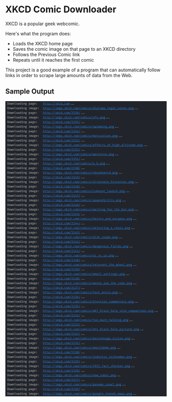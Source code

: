 # XKCD Comic Downloader

XKCD is a popular geek webcomic.

Here's what the program does:
- Loads the XKCD home page
- Saves the comic image on that page to an XKCD directory
- Follows the Previous Comic link
- Repeats until it reaches the first comic

This project is a good example of a program that can automatically follow links in order to scrape large amounts of data from the Web.

## Sample Output
<p align=center>
  <img src=./sample_output.png alt=sample console output>
</p>

